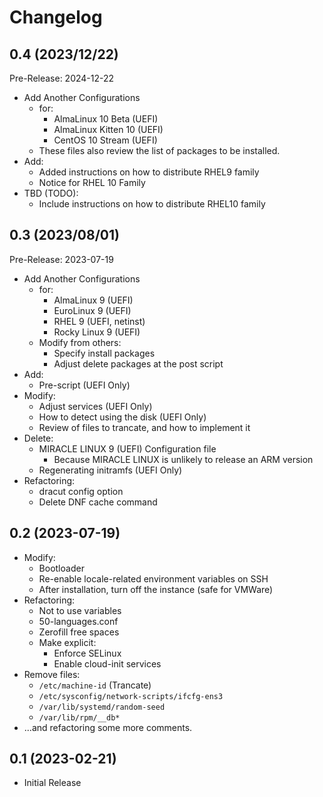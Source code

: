 # Changelog

## 0.4 (2023/12/22)

Pre-Release: 2024-12-22

- Add Another Configurations
  - for:
    - AlmaLinux 10 Beta (UEFI)
    - AlmaLinux Kitten 10 (UEFI)
	- CentOS 10 Stream (UEFI)
  - These files also review the list of packages to be installed.
- Add:
  - Added instructions on how to distribute RHEL9 family
  - Notice for RHEL 10 Family
- TBD (TODO):
  - Include instructions on how to distribute RHEL10 family

## 0.3 (2023/08/01)

Pre-Release: 2023-07-19

- Add Another Configurations
  - for:
    - AlmaLinux 9 (UEFI)
	- EuroLinux 9 (UEFI)
	- RHEL 9 (UEFI, netinst)
    - Rocky Linux 9 (UEFI)
  - Modify from others:
    - Specify install packages
    - Adjust delete packages at the post script
- Add:
  - Pre-script (UEFI Only)
- Modify:
  - Adjust services (UEFI Only)
  - How to detect using the disk (UEFI Only)
  - Review of files to trancate, and how to implement it
- Delete:
  - MIRACLE LINUX 9 (UEFI) Configuration file
    - Because MIRACLE LINUX is unlikely to release an ARM version
  - Regenerating initramfs (UEFI Only)
- Refactoring:
  - dracut config option
  - Delete DNF cache command

## 0.2 (2023-07-19)

- Modify:
  - Bootloader
  - Re-enable locale-related environment variables on SSH
  - After installation, turn off the instance (safe for VMWare)
- Refactoring:
  - Not to use variables
  - 50-languages.conf
  - Zerofill free spaces
  - Make explicit:
    - Enforce SELinux
    - Enable cloud-init services
- Remove files:
  - `/etc/machine-id` (Trancate)
  - `/etc/sysconfig/network-scripts/ifcfg-ens3`
  - `/var/lib/systemd/random-seed`
  - `/var/lib/rpm/__db*`
- ...and refactoring some more comments.

## 0.1 (2023-02-21)

- Initial Release
